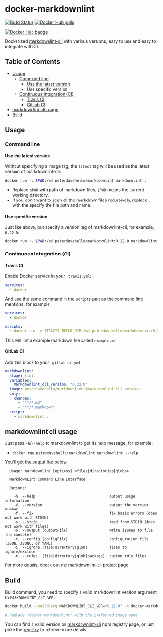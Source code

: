 # docker-markdownlint

[![Build Status](https://travis-ci.com/PeterDaveHello/docker-markdownlint.svg?branch=master)](https://travis-ci.com/PeterDaveHello/docker-markdownlint)
[![Docker Hub pulls](https://img.shields.io/docker/pulls/peterdavehello/markdownlint.svg)](https://hub.docker.com/r/peterdavehello/markdownlint/)

[![Docker Hub badge](http://dockeri.co/image/peterdavehello/markdownlint)](https://hub.docker.com/r/peterdavehello/markdownlint/)

Dockerized [markdownlint-cli](https://github.com/igorshubovych/markdownlint-cli) with various versions, easy to use and easy to integrate with CI.

## Table of Contents

- [Usage](#usage)
  - [Command line](#command-line)
    - [Use the latest version](#use-the-latest-version)
    - [Use specific version](#use-specific-version)
  - [Continuous Integration (CI)](#continuous-integration-ci)
    - [Travis CI](#travis-ci)
    - [GitLab CI](#gitlab-ci)
- [markdownlint cli usage](#markdownlint-cli-usage)
- [Build](#build)

## Usage

### Command line

#### Use the latest version

Without speicifying a image tag, the `latest` tag will be used as the latest version of markdownlint-cli:

```sh
docker run -v $PWD:/md peterdavehello/markdownlint markdownlint .
```

- Replace `$PWD` with path of markdown files, `$PWD` means the current working directory.
- If you don't want to scan all the markdown files recursively, replace `.` with the specify the file path and name.

#### Use specific version

Just like above, but specify a version tag of markdownlint-cli, for example, `0.22.0`:

```sh
docker run -v $PWD:/md peterdavehello/markdownlint:0.22.0 markdownlint .
```

### Continuous Integration (CI)

#### Travis CI

Enable Docker service in your `.travis.yml`:

```yaml
services:
  - docker
```

And use the same command in the `scripts` part as the command line mentions, for example:

```yaml
services:
  - docker

scripts:
  - docker run -v $TRAVIS_BUILD_DIR:/md peterdavehello/markdownlint:0.22.0 markdownlint example.md
```

This will lint a example markdown file called `example.md`

#### GitLab CI

Add this block to your `.gitlab-ci.yml`:

```yaml
markdownlint:
  stage: lint
  variables:
    markdownlint_cli_version: "0.22.0"
  image: peterdavehello/markdownlint:$markdownlint_cli_version
  only:
    changes:
      - "**/*.md"
      - "**/*.markdown"
  script:
    - markdownlint .
```

## markdownlint cli usage

Just pass `-h`/`--help` to markdownlint to get its help message, for example:

- `docker run peterdavehello/markdownlint markdownlint --help`

You'll get the output like below:

```text
  Usage: markdownlint [options] <files|directories|globs>

  MarkdownLint Command Line Interface

  Options:

    -h, --help                                  output usage information
    -V, --version                               output the version number
    -f, --fix                                   fix basic errors (does not work with STDIN)
    -s, --stdin                                 read from STDIN (does not work with files)
    -o, --output [outputFile]                   write issues to file (no console)
    -c, --config [configFile]                   configuration file (JSON, JSONC, or YAML)
    -i, --ignore [file|directory|glob]          files to ignore/exclude
    -r, --rules  [file|directory|glob|package]  custom rule files
```

For more details, check out the [markdownlint-cli project](https://www.npmjs.com/package/markdownlint-cli) page.

## Build

Build command, you need to specify a valid markdownlint version argument to `MARKDOWNLINT_CLI_VER`:

```sh
docker build --build-arg MARKDOWNLINT_CLI_VER="0.22.0" -t docker-markdownlint .

# Replace "docker-markdownlint" with the preferred image name
```

You can find a valid version on [markdownlint-cli](https://www.npmjs.com/package/markdownlint-cli?activeTab=versions) npm registry page, or just poke the [registry](https://registry.npmjs.org/markdownlint-cli) to retrieve more details.
